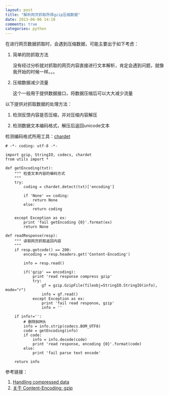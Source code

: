 ```yaml
---
layout: post
title: "解析网页抓取所得gzip压缩数据"
date: 2013-06-06 14:10
comments: true
categories: python
---
```


在进行网页数据抓取时，会遇到压缩数据，可能主要出于如下考虑：

1. 简单的防抓取方法
	
	没有经过分析就对抓取的网页内容直接进行文本解析，肯定会遇到问题，就像我开始的时候一样。。。

2. 压缩数据减少流量

	这个一般用于提供数据接口，将数据压缩后可以大大减少流量

以下提供对抓取数据的处理方法：
<!-- more -->
1. 检测反馈内容是否压缩，并对压缩内容解压

2. 检测数据文本编码格式，解压后返回unicode文本

检测编码格式所用工具：[chardet](https://pypi.python.org/pypi/chardet)

	# -*- coding: utf-8 -*-
	
	import gzip, StringIO, codecs, chardet
	from utils import *
	
	def getEncoding(txt):
	    """ 检查文本内容的编码方式
	    """
	    try:
	    	coding = chardet.detect(txt)['encoding']
	    	
	    	if 'None' == coding:
	    	    return None
	    	else:
	    	    return coding
	    	    
	    except Exception as ex:
	    	print 'fail getEncoding {0}'.format(ex)
	    	return None
	
	def readResponse(resp):
	    """ 读取网页抓取返回内容
	    """
	    if resp.getcode() == 200:
	    	encoding = resp.headers.get('Content-Encoding')
	    	
	    	info = resp.read()
	    	
	    	if('gzip' == encoding):
	            print 'read response compress gzip'
	    	    try:
	    	    	gf = gzip.GzipFile(fileobj=StringIO.StringIO(info), mode="r")
	    	    	info = gf.read()
	    	    except Exception as ex:
	    	    	print 'fail read response, gzip'
	    	    	info = ''
	
	    if info!='':
	        # 删除BOM头
	        info = info.strip(codecs.BOM_UTF8)
	        code = getEncoding(info)
	        if code:
	            info = info.decode(code)
	            print 'read response, encoding {0}'.format(code)
	        else:
	            print 'fail parse text encode'
	
	    return info

参考链接：

1. [Handling compressed data](http://www.diveintopython.net/http_web_services/gzip_compression.html)
2. [关于 Content-Encoding: gzip](http://blog.knownsec.com/2012/04/about-content-encoding-gzip/)